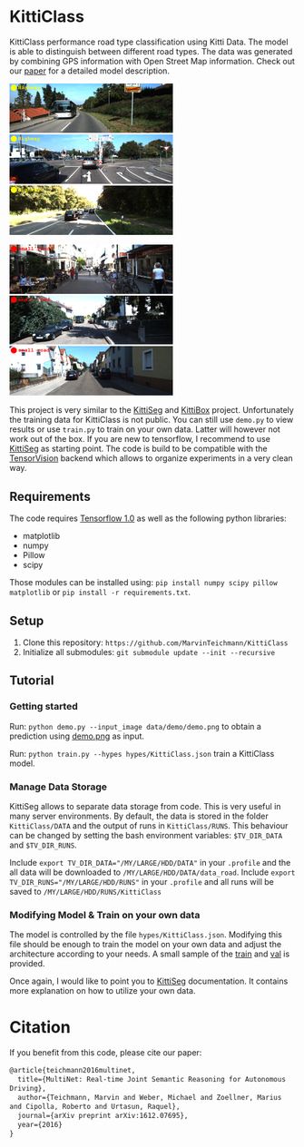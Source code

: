 # KittiClass

KittiClass performance road type classification using Kitti Data. The model is able to distinguish between different road types. The data was generated by combining GPS information with Open Street Map information. Check out our [paper](https://arxiv.org/abs/1612.07695) for a detailed model description.

<img src="data/examples/um_000032_out.png" width="288"> <img src="data/examples/umm_000059_out.png" width="288"> <img src="data/examples/007241_out.png" width="288"> 

<img src="data/examples/007109_out.png" width="288"> <img src="data/examples/007034_out.png" width="288"> <img src="data/examples/007028_out.png" width="288"> 

This project is very similar to the [KittiSeg](https://github.com/MarvinTeichmann/KittiSeg#kittiseg) and [KittiBox](https://github.com/MarvinTeichmann/KittiBox#kittibox) project. Unfortunately the training data for KittiClass is not public. You can still use `demo.py` to view results or use `train.py` to train on your own data. Latter will however not work out of the box. If you are new to tensorflow, I recommend to use [KittiSeg](https://github.com/MarvinTeichmann/KittiSeg#kittiseg) as starting point. The code is build to be compatible with the [TensorVision](http://tensorvision.readthedocs.io/en/master/user/tutorial.html#workflow) backend which allows to organize experiments in a very clean way.

## Requirements

The code requires [Tensorflow 1.0](https://www.tensorflow.org/api_docs/) as well as the following python libraries: 

* matplotlib
* numpy
* Pillow
* scipy

Those modules can be installed using: `pip install numpy scipy pillow matplotlib` or `pip install -r requirements.txt`.


## Setup

1. Clone this repository: `https://github.com/MarvinTeichmann/KittiClass`
2. Initialize all submodules: `git submodule update --init --recursive`


## Tutorial

### Getting started

Run: `python demo.py --input_image data/demo/demo.png` to obtain a prediction using [demo.png](data//demo/demo.png) as input.

Run: `python train.py --hypes hypes/KittiClass.json` train a KittiClass model.

### Manage Data Storage

KittiSeg allows to separate data storage from code. This is very useful in many server environments. By default, the data is stored in the folder `KittiClass/DATA` and the output of runs in `KittiClass/RUNS`. This behaviour can be changed by setting the bash environment variables: `$TV_DIR_DATA` and `$TV_DIR_RUNS`.

Include  `export TV_DIR_DATA="/MY/LARGE/HDD/DATA"` in your `.profile` and the all data will be downloaded to `/MY/LARGE/HDD/DATA/data_road`. Include `export TV_DIR_RUNS="/MY/LARGE/HDD/RUNS"` in your `.profile` and all runs will be saved to `/MY/LARGE/HDD/RUNS/KittiClass`

### Modifying Model & Train on your own data

The model is controlled by the file `hypes/KittiClass.json`. Modifying this file should be enough to train the model on your own data and adjust the architecture according to your needs. A small sample of the [train](data/train.txt) and [val](data/val.txt) is provided.

Once again, I would like to point you to [KittiSeg](https://github.com/MarvinTeichmann/KittiSeg#kittiseg) documentation. It contains more explanation on how to utilize your own data.

# Citation

If you benefit from this code, please cite our paper:

```
@article{teichmann2016multinet,
  title={MultiNet: Real-time Joint Semantic Reasoning for Autonomous Driving},
  author={Teichmann, Marvin and Weber, Michael and Zoellner, Marius and Cipolla, Roberto and Urtasun, Raquel},
  journal={arXiv preprint arXiv:1612.07695},
  year={2016}
}
```

